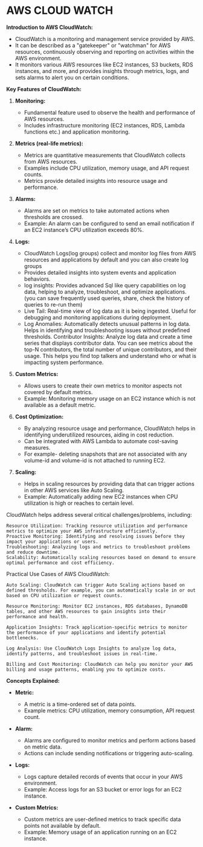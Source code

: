 # AWS CLOUD WATCH 

**Introduction to AWS CloudWatch:**
- CloudWatch is a monitoring and management service provided by AWS.
- It can be described as a "gatekeeper" or "watchman" for AWS resources, continuously observing and reporting on activities within the AWS environment.
- It monitors various AWS resources like EC2 instances, S3 buckets, RDS instances, and more, and provides insights through metrics, logs, and sets alarms to alert you on certain conditions.
 
**Key Features of CloudWatch:**

1. **Monitoring:**
   - Fundamental feature used to observe the health and performance of AWS resources.
   - Includes infrastructure monitoring (EC2 instances, RDS, Lambda functions etc.) and application monitoring.

2. **Metrics (real-life metrics):**
   - Metrics are quantitative measurements that CloudWatch collects from AWS resources.
   - Examples include CPU utilization, memory usage, and API request counts.
   - Metrics provide detailed insights into resource usage and performance.

3. **Alarms:**
   - Alarms are set on metrics to take automated actions when thresholds are crossed.
   - Example: An alarm can be configured to send an email notification if an EC2 instance’s CPU utilization exceeds 80%.

4. **Logs:**
   - CloudWatch Logs(log groups) collect and monitor log files from AWS resources and applications by default and you can also create log groups
   - Provides detailed insights into system events and application behaviors.
   - log insights: Provides advanced Sql like query capabilities on log data, helping to analyze, troubleshoot, and optimize applications.(you can save frequently used queries, share, check the history of queries to re-run them)
   - Live Tail: Real-time view of log data as it is being ingested. Useful for debugging and monitoring applications during deployment.
   - Log Anomalies:  Automatically detects unusual patterns in log data. Helps in identifying and troubleshooting issues without predefined thresholds.
     Contributor Insights: Analyze log data and create a time series that displays contributor data. You can see metrics about the top-N contributors, the total number of unique contributors, and their usage. This helps you find top talkers and understand who or what is impacting system performance.

5. **Custom Metrics:**
   - Allows users to create their own metrics to monitor aspects not covered by default metrics.
   - Example: Monitoring memory usage on an EC2 instance which is not available as a default metric.

6. **Cost Optimization:**
   - By analyzing resource usage and performance, CloudWatch helps in identifying underutilized resources, aiding in cost reduction.
   - Can be integrated with AWS Lambda to automate cost-saving measures.
   - For example-  deleting snapshots that are not associated with any volume-id and volume-id is not attached to running EC2.

7. **Scaling:**
   - Helps in scaling resources by providing data that can trigger actions in other AWS services like Auto Scaling.
   - Example: Automatically adding new EC2 instances when CPU utilization is high or reaches to certain level.

CloudWatch helps address several critical challenges/problems, including:

    Resource Utilization: Tracking resource utilization and performance metrics to optimize your AWS infrastructure efficiently.
    Proactive Monitoring: Identifying and resolving issues before they impact your applications or users.
    Troubleshooting: Analyzing logs and metrics to troubleshoot problems and reduce downtime.
    Scalability: Automatically scaling resources based on demand to ensure optimal performance and cost efficiency.

Practical Use Cases of AWS CloudWatch:

    Auto Scaling: CloudWatch can trigger Auto Scaling actions based on defined thresholds. For example, you can automatically scale in or out based on CPU utilization or request counts.

    Resource Monitoring: Monitor EC2 instances, RDS databases, DynamoDB tables, and other AWS resources to gain insights into their performance and health.

    Application Insights: Track application-specific metrics to monitor the performance of your applications and identify potential bottlenecks.

    Log Analysis: Use CloudWatch Logs Insights to analyze log data, identify patterns, and troubleshoot issues in real-time.

    Billing and Cost Monitoring: CloudWatch can help you monitor your AWS billing and usage patterns, enabling you to optimize costs.


**Concepts Explained:**

- **Metric:**
  - A metric is a time-ordered set of data points.
  - Example metrics: CPU utilization, memory consumption, API request count.

- **Alarm:**
  - Alarms are configured to monitor metrics and perform actions based on metric data.
  - Actions can include sending notifications or triggering auto-scaling.

- **Logs:**
  - Logs capture detailed records of events that occur in your AWS environment.
  - Example: Access logs for an S3 bucket or error logs for an EC2 instance.

- **Custom Metrics:**
  - Custom metrics are user-defined metrics to track specific data points not available by default.
  - Example: Memory usage of an application running on an EC2 instance.
